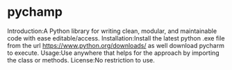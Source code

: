 # pychamp
Introduction:A Python library for writing clean, modular, and maintainable code with ease editable/access.
Installation:Install the latest python .exe file from the url https://www.python.org/downloads/ as well download pycharm to execute.
Usage:Use anywhere that helps for the approach by importing the class or methods.
License:No restriction to use.
